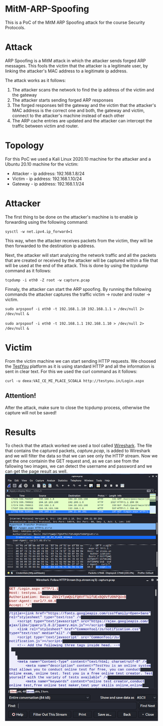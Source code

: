 # MitM-ARP-Spoofing
This is a PoC of the MitM ARP Spoofing attack for the course Security Protocols.

# Attack
ARP Spoofing is a MitM attack in which the attacker sends forged ARP messages.
This fools the victim that the attacker is a legitimate user, by linking the
attacker's MAC address to a legitimate ip address.

The attack works as it follows:
1. The attacker scans the network to find the ip address of the victim and the
gateway
2. The attacker starts sending forged ARP responses
3. The forged responses tell the gateway and the victim that the attacker's
MAC address is the correct one and both, the gateway and victim, connect to
the attacker's machine instead of each other
4. The ARP cache entries are updated and the attacker can intercept the traffic
between victim and router.

# Topology
For this PoC we used a Kali Linux 2020.10 machine for the attacker and a Ubuntu 
20.10 machine for the victim:
* Attacker - ip address: 192.168.1.8/24
* Victim - ip address: 192.168.1.10/24 
* Gateway - ip address: 192.168.1.1/24 

# Attacker
The first thing to be done on the attacker's machine is to enable ip forwarding
using the following command:
```
sysctl -w net.ipv4.ip_forward=1
```
This way, when the attacker receives packets from the victim, they will be then
forwarded to the destination ip address.

Next, the attacker will start analyzing the network traffic and all the packets
that are created or received by the attacker will be captured within a file that
will be used at the end of the attack. This is done by using the *tcpdump*
command as it follows:
```
tcpdump -i eth0 -Z root -w capture.pcap
```

Finnaly, the attacker can start the ARP spoofing. By running the following commands
the attacker captures the traffic victim -> router and router -> victim. 

```
sudo arpspoof -i eth0 -t 192.168.1.10 192.168.1.1 > /dev/null 2> /dev/null &

sudo arpspoof -i eth0 -t 192.168.1.1 192.168.1.10 > /dev/null 2> /dev/null &
```


# Victim
From the victim machine we can start sending HTTP requests. We choosed the
[TestYou](http://testyou.in/Login.aspx) platform as it is using standard HTTP and all the information
is sent in clear text.
For this we used the curl command as it follows:
```
curl -u deea:VAI_CE_MI_PLACE_SCOALA http://testyou.in/Login.aspx
```

## Attention! 
After the attack, make sure to close the tcpdump process, otherwise the
capture will not be saved!

# Results
To check that the attack worked we used a tool called [Wireshark](https://www.wireshark.org/).
The file that contains the captured packets, *capture.pcap*, is added to
Wireshark and we will filter the data so that we can see only the HTTP stream.
Now we get the one containin the GET request and, as we can see from the
fallowing two images, we can detect the username and password and we can 
get the page result as well.
![screenshot](./images/capture.png)
![screenshot](./images/file.png)